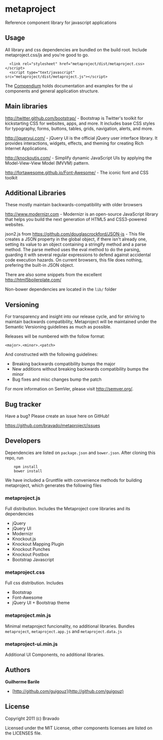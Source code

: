 metaproject
===========

Reference component library for javascript applications

Usage
-----

All library and css dependencies are bundled on the build root. Include
metaproject.css/js and you're good to go.

      <link rel="stylesheet" href="metaproject/dist/metaproject.css></script>
      <script type="text/javascript" src="metaproject/dist/metaproject.js"></script>

The [Compendium](http://www.bravado.com.br/metaproject/compendium) holds
documentation and examples for the ui components and general application structure.

Main libraries
--------------
http://twitter.github.com/bootstrap/ - Bootstrap is Twitter's toolkit
for kickstarting CSS for websites, apps, and more. It includes base CSS
styles for typography, forms, buttons, tables, grids, navigation,
alerts, and more.

http://jqueryui.com/ - jQuery UI is the official jQuery user interface
library. It provides interactions, widgets, effects, and theming for
creating Rich Internet Applications.

http://knockoutjs.com/ - Simplify dynamic JavaScript UIs by applying the
Model-View-View Model (MVVM) pattern.

http://fortawesome.github.io/Font-Awesome/ - The iconic font and CSS toolkit

Additional Libraries
--------------------

These mostly maintain backwards-compatibility with older browsers

http://www.modernizr.com - Modernizr is an open-source JavaScript library that helps you build the next generation of HTML5 and CSS3-powered websites.

json2.js from https://github.com/douglascrockford/JSON-js - This file creates a JSON property in the global object, if there
isn't already one, setting its value to an object containing a stringify
method and a parse method. The parse method uses the eval method to do the
parsing, guarding it with several regular expressions to defend against
accidental code execution hazards. On current browsers, this file does nothing,
prefering the built-in JSON object.

There are also some snippets from the excellent http://html5boilerplate.com/

Non-bower dependencies are located in the `lib/` folder

Versioning
----------

For transparency and insight into our release cycle, and for striving to maintain backwards compatibility,
Metaproject will be maintained under the Semantic Versioning guidelines as much as possible.

Releases will be numbered with the follow format:

`<major>.<minor>.<patch>`

And constructed with the following guidelines:

* Breaking backwards compatibility bumps the major
* New additions without breaking backwards compatibility bumps the minor
* Bug fixes and misc changes bump the patch

For more information on SemVer, please visit http://semver.org/.


Bug tracker
-----------

Have a bug? Please create an issue here on GitHub!

https://github.com/bravado/metaproject/issues

Developers
----------

Dependencies are listed on `package.json` and `bower.json`. After cloning this repo, run

        npm install
        bower install

We have included a Gruntfile with convenience methods for building 
metaproject, which generates the following files

### metaproject.js

Full distribution. Includes the Metaproject core libraries and its dependencies

  * jQuery
  * jQuery UI
  * Modernizr
  * Knockout.js
  * Knockout Mapping Plugin
  * Knockout Punches
  * Knockout Postbox
  * Bootstrap Javascript

### metaproject.css

Full css distribution. Includes

  * Bootstrap
  * Font-Awesome
  * jQuery UI + Bootstrap theme

### metaproject.min.js

Minimal metaproject funcionality, no additional libraries.
Bundles  `metaproject`, `metaproject.app.js` and `metaproject.data.js`

### metaproject-ui.min.js

Additional UI Components, no additional libraries.

Authors
-------

**Guilherme Barile**

+ [http://github.com/guigouz](http://github.com/guigouz)

License
-------

Copyright 2011 (c) Bravado

Licensed under the MIT License, other components licenses are listed on the LICENSES file.